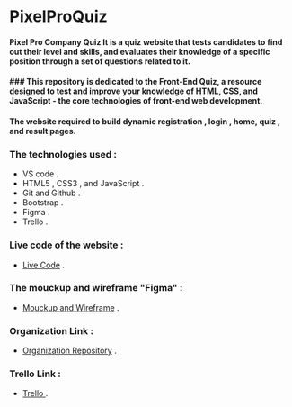 # PixelProQuiz

#### Pixel Pro Company Quiz It is a quiz website that tests candidates to find out their level and skills, and evaluates their knowledge of a specific position through a set of questions related to it.

#### ### This repository is dedicated to the Front-End Quiz, a resource designed to test and improve your knowledge of HTML, CSS, and JavaScript - the core technologies of front-end web development.

#### The website required to build dynamic registration , login , home, quiz , and result pages.

### The technologies used :

- VS code .
- HTML5 , CSS3 , and JavaScript .
- Git and Github .
- Bootstrap .
- Figma .
- Trello .

### Live code of the website :

- [Live Code](https://bashar-alamoush.github.io/Organization/) .

### The mouckup and wireframe "Figma" :

- [Mouckup and Wireframe](https://www.figma.com/file/pgVMvWsiZ1bxvDCqm2uXJg/Untitled?node-id=0-1&t=urLG5bMQtyozx5qm-0) .

### Organization Link :

- [Organization Repository](https://github.com/Bashar-AlAmoush/Organization) .

### Trello Link :

- [Trello ](https://trello.com/b/U8FWfwHG/organization) .
